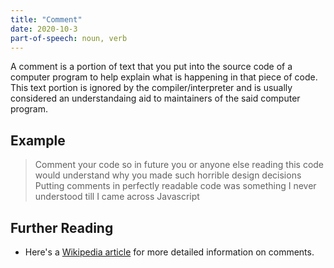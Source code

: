 ```yaml
---
title: "Comment"
date: 2020-10-3
part-of-speech: noun, verb
---
```


A comment is a portion of text that you put into the source code of a computer program to help explain what is happening in that piece of code. This text portion is ignored by the compiler/interpreter and is usually considered an understandaing aid to maintainers of the said computer program.

## Example

> Comment your code so in future you or anyone else reading this code would understand why you made such horrible design decisions
> Putting comments in perfectly readable code was something I never understood till I came across Javascript

## Further Reading

- Here's a [Wikipedia article](https://en.wikipedia.org/wiki/Comment_(computer_programming)) for more detailed information on comments.
